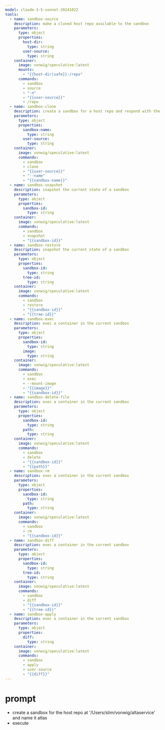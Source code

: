 ```yaml
---
model: claude-3-5-sonnet-20241022
tools:
  - name: sandbox-source
    description: make a cloned host repo available to the sandbox
    parameters:
      type: object
      properties:
        host-dir:
          type: string
        user-source:
          type: string
    container:
      image: vonwig/speculative:latest
      mounts:
        - "{{host-dir|safe}}:/repo"
      commands:
        - sandbox
        - source
        - "-n"
        - "{{user-source}}"
        - /repo
  - name: sandbox-clone
    description: create a sandbox for a host repo and respond with the id of the new sandbox
    parameters:
      type: object
      properties:
        sandbox-name:
          type: string
        user-source:
          type: string
    container:
      image: vonwig/speculative:latest
      commands:
        - sandbox
        - clone
        - "{{user-source}}"
        - "--name"
        - "{{sandbox-name}}"
  - name: sandbox-snapshot
    description: snapshot the current state of a sandbox
    parameters:
      type: object
      properties:
        sandbox-id:
          type: string
    container:
      image: vonwig/speculative:latest
      commands:
        - sandbox
        - snapshot
        - "{{sandbox-id}}"
  - name: sandbox-restore
    description: snapshot the current state of a sandbox
    parameters:
      type: object
      properties:
        sandbox-id:
          type: string
        tree-id:
          type: string
    container:
      image: vonwig/speculative:latest
      commands:
        - sandbox
        - restore
        - "{{sandbox-id}}"
        - "{{tree-id}}"
  - name: sandbox-exec
    description: exec a container in the current sandbox
    parameters:
      type: object
      properties:
        sandbox-id:
          type: string
        image:
          type: string
    container:
      image: vonwig/speculative:latest
      commands:
        - sandbox
        - exec
        - --mount-image
        - "{{image}}"
        - "{{sandbox-id}}"
  - name: sandbox-delete-file
    description: exec a container in the current sandbox
    parameters:
      type: object
      properties:
        sandbox-id:
          type: string
        path:
          type: string
    container:
      image: vonwig/speculative:latest
      commands:
        - sandbox
        - delete
        - "{{sandbox-id}}"
        - "{{path}}"
  - name: sandbox-rm
    description: exec a container in the current sandbox
    parameters:
      type: object
      properties:
        sandbox-id:
          type: string
        path:
          type: string
    container:
      image: vonwig/speculative:latest
      commands:
        - sandbox
        - rm 
        - "{{sandbox-id}}"
  - name: sandbox-diff
    description: exec a container in the current sandbox
    parameters:
      type: object
      properties:
        sandbox-id:
          type: string
        tree-id:
          type: string
    container:
      image: vonwig/speculative:latest
      commands:
        - sandbox
        - diff
        - "{{sandbox-id}}"
        - "{{tree-id}}"
  - name: sandbox-apply
    description: exec a container in the current sandbox
    parameters:
      type: object
      properties:
        diff:
          type: string
    container:
      image: vonwig/speculative:latest
      commands:
        - sandbox
        - apply
        - user-source
        - "{{diff}}"
---
```


# prompt

* create a sandbox for the host repo at '/Users/slim/vonwig/altaservice' and name it atlas
* execute 
